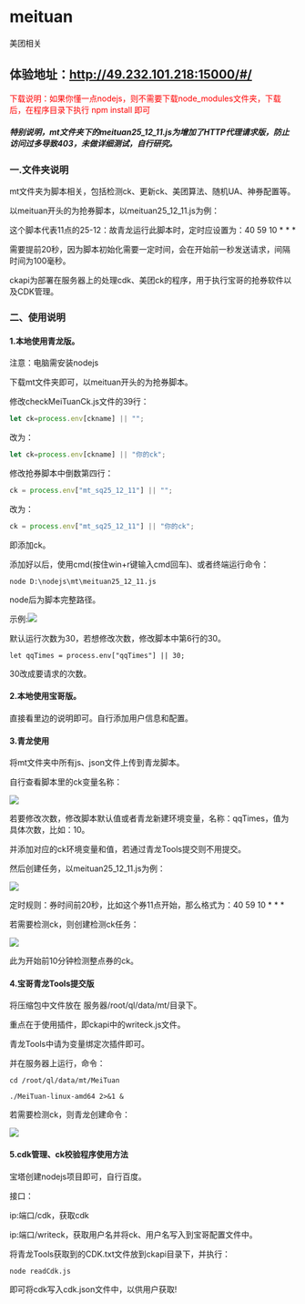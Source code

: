 # meituan
 美团相关
 
## 体验地址：http://49.232.101.218:15000/#/


<font color=red>下载说明：如果你懂一点nodejs，则不需要下载node_modules文件夹，下载后，在程序目录下执行 npm install 即可</font>

##### 特别说明，mt文件夹下的meituan25_12_11.js为增加了HTTP代理请求版，防止访问过多导致403，未做详细测试，自行研究。


### 一.文件夹说明

mt文件夹为脚本相关，包括检测ck、更新ck、美团算法、随机UA、神券配置等。

以meituan开头的为抢券脚本，以meituan25_12_11.js为例：

这个脚本代表11点的25-12：故青龙运行此脚本时，定时应设置为：40 59 10 * * *

需要提前20秒，因为脚本初始化需要一定时间，会在开始前一秒发送请求，间隔时间为100毫秒。



ckapi为部署在服务器上的处理cdk、美团ck的程序，用于执行宝哥的抢券软件以及CDK管理。

### 二、使用说明

#### 1.本地使用青龙版。

注意：电脑需安装nodejs

下载mt文件夹即可，以meituan开头的为抢券脚本。

修改checkMeiTuanCk.js文件的39行：

```js
let ck=process.env[ckname] || "";
```

改为：

```js
let ck=process.env[ckname] || "你的ck";
```

修改抢券脚本中倒数第四行：

```js
ck = process.env["mt_sq25_12_11"] || "";
```

改为：

```js
ck = process.env["mt_sq25_12_11"] || "你的ck";
```

即添加ck。

添加好以后，使用cmd(按住win+r键输入cmd回车)、或者终端运行命令：

```
node D:\nodejs\mt\meituan25_12_11.js
```

node后为脚本完整路径。

示例:![](https://i.mji.rip/2023/10/13/e37a60916e1eb3dfcdcb311a7c72f9e8.png)

默认运行次数为30，若想修改次数，修改脚本中第6行的30。

```
let qqTimes = process.env["qqTimes"] || 30;
```

30改成要请求的次数。

#### 2.本地使用宝哥版。

直接看里边的说明即可。自行添加用户信息和配置。

#### 3.青龙使用

将mt文件夹中所有js、json文件上传到青龙脚本。

自行查看脚本里的ck变量名称：

![](https://i.mji.rip/2023/10/13/5d183cd5f8661e5ab7e039dab53335b5.png)



若要修改次数，修改脚本默认值或者青龙新建环境变量，名称：qqTimes，值为具体次数，比如：10。

并添加对应的ck环境变量和值，若通过青龙Tools提交则不用提交。

然后创建任务，以meituan25_12_11.js为例：

![](https://i.mji.rip/2023/10/13/82fba3f9680e28be6a7f78e040986fca.png)



定时规则：券时间前20秒，比如这个券11点开始，那么格式为：40 59 10 * * *

若需要检测ck，则创建检测ck任务：

![](https://i.mji.rip/2023/10/13/c885a76808801eeee10ad6bcc892d310.png)

此为开始前10分钟检测整点券的ck。

#### 4.宝哥青龙Tools提交版

将压缩包中文件放在 服务器/root/ql/data/mt/目录下。

重点在于使用插件，即ckapi中的writeck.js文件。

青龙Tools中请为变量绑定次插件即可。

并在服务器上运行，命令：

```
cd /root/ql/data/mt/MeiTuan

./MeiTuan-linux-amd64 2>&1 &

```

若需要检测ck，则青龙创建命令：

![](https://i.mji.rip/2023/10/13/9e139b9cab5a9d6fcb4f96ec3ffc97da.png)



#### 5.cdk管理、ck校验程序使用方法

宝塔创建nodejs项目即可，自行百度。

接口：

ip:端口/cdk，获取cdk

ip:端口/writeck，获取用户名并将ck、用户名写入到宝哥配置文件中。



将青龙Tools获取到的CDK.txt文件放到ckapi目录下，并执行： 

```
node readCdk.js
```

即可将cdk写入cdk.json文件中，以供用户获取!
